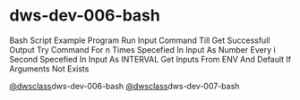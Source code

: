 # dws-dev-006-bash

Bash Script Example Program
Run Input Command Till Get Successfull Output
Try Command For n Times Specefied In Input As Number Every i Second Specefied In Input As INTERVAL
Get Inputs From ENV And Default If Arguments Not Exists

[@dwsclass](https://github.com/dwsclass)dws-dev-006-bash
[@dwsclass](https://github.com/dwsclass)dws-dev-007-bash
